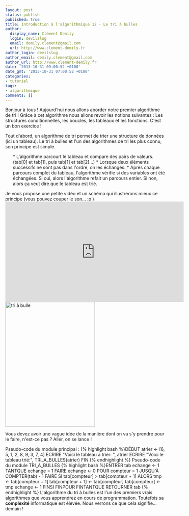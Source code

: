 ```yaml
---
layout: post
status: publish
published: true
title: Introduction à l'algorithmique 12 - Le tri à bulles
author:
  display_name: Clément Demily
  login: devilslug
  email: demily.clement@gmail.com
  url: http://www.clement-demily.fr
author_login: devilslug
author_email: demily.clement@gmail.com
author_url: http://www.clement-demily.fr
date: '2013-10-31 09:00:52 +0100'
date_gmt: '2013-10-31 07:00:52 +0100'
categories:
- tutoriel
tags:
- algorithmique
comments: []
---
```


Bonjour à tous ! Aujourd'hui nous allons aborder notre premier algorithme de tri ! Grâce à cet algorithme nous allons revoir les notions suivantes : Les structures conditionnelles, les boucles, les tableaux et les fonctions. C'est un bon exercice !

Tout d'abord, un algorithme de tri permet de trier une structure de données (ici un tableau). Le tri à bulles et l'un des algorithmes de tri les plus connu, son principe est simple.
<ol>
 * L'algorithme parcourt le tableau et compare des pairs de valeurs. (tab[0] et tab[1], puis tab[1] et tab[2]&hellip;)
 * Lorsque deux éléments successifs ne sont pas dans l'ordre, on les échanges.
 * Après chaque parcours complet du tableau, l'algorithme vérifie si des variables ont été échangées. Si oui, alors l'algorithme refait un parcours entier. Si non, alors ça veut dire que le tableau est trié.
</ol>
Je vous propose une petite vidéo et un schéma qui illustrerons mieux ce principe (vous pouvez couper le son&hellip; :p )

<iframe width="560" height="315" src="https://www.youtube.com/embed/Ns4TPTC8whw" frameborder="0" allowfullscreen></iframe>

<img class="aligncenter size-full wp-image-327" alt="tri à bulle" src="{{ site.base_url }}/img/2013/10/bubble.gif" width="281" height="391" />

Vous devez avoir une vague idée de la manière dont on va s'y prendre pour le faire, n'est-ce pas ? Aller, on se lance !

Pseudo-code du module principal :
{% highlight bash %}DÉBUT
    atrier <- [6, 5, 1, 2, 8, 9, 3, 7, 4]
    ECRIRE "Voici le tableau a trier: ", atrier
    ECRIRE "Voici le tableau trié:", TRI_A_BULLES(atrier)
FIN
{% endhighlight %}
Pseudo-code du module TRI_A_BULLES
{% highlight bash %}ENTRER tab
    echange <- 1
    TANTQUE echange = 1 FAIRE
           echange <- 0
           POUR compteur = 1 JUSQU'À COMPTER(tab) - 1 FAIRE
               SI tab[compteur] > tab[compteur + 1] ALORS
                    tmp <- tab[compteur + 1]
                    tab[compteur + 1] <- tab[compteur]
                    tab[compteur] <- tmp
                    echange <- 1
               FINSI
           FINPOUR
    FINTANTQUE
RETOURNER tab
{% endhighlight %}
L'algorithme du tri à bulles est l'un des premiers vrais algorithmes que vous apprendrez en cours de programmation. Toutefois sa **complexité** informatique est élevée. Nous verrons ce que cela signifie&hellip; demain !
